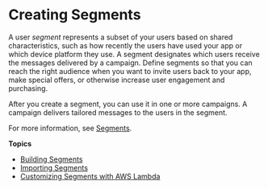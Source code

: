# Creating Segments<a name="segments"></a>

A user *segment* represents a subset of your users based on shared characteristics, such as how recently the users have used your app or which device platform they use\. A segment designates which users receive the messages delivered by a campaign\. Define segments so that you can reach the right audience when you want to invite users back to your app, make special offers, or otherwise increase user engagement and purchasing\.

After you create a segment, you can use it in one or more campaigns\. A campaign delivers tailored messages to the users in the segment\.

For more information, see [Segments](http://docs.aws.amazon.com/pinpoint/latest/apireference/rest-api-segments.html)\.

**Topics**
+ [Building Segments](segments-dimensional.md)
+ [Importing Segments](segments-importing.md)
+ [Customizing Segments with AWS Lambda](segments-dynamic.md)